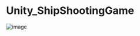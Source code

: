 # Unity_ShipShootingGame

![image](https://github.com/Wiviart/Unity_ShipShootingGame/assets/69446798/8100bb13-29fb-415b-b856-6728aa340e11)
